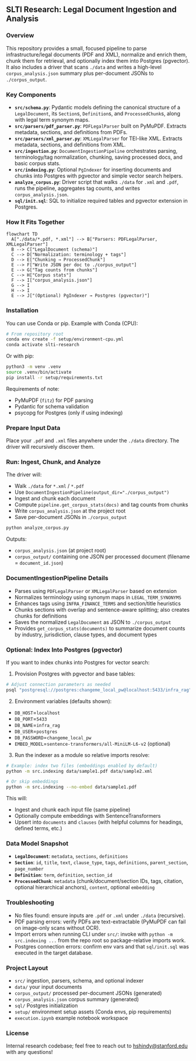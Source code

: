 ## SLTI Research: Legal Document Ingestion and Analysis

### Overview
This repository provides a small, focused pipeline to parse infrastructure/legal documents (PDF and XML), normalize and enrich them, chunk them for retrieval, and optionally index them into Postgres (pgvector). It also includes a driver that scans `./data` and writes a high-level `corpus_analysis.json` summary plus per-document JSONs to `./corpus_output`.

### Key Components
- **`src/schema.py`**: Pydantic models defining the canonical structure of a `LegalDocument`, its `Section`s, `Definition`s, and `ProcessedChunk`s, along with legal term synonym maps.
- **`src/parsers/pdf_parser.py`**: `PDFLegalParser` built on PyMuPDF. Extracts metadata, sections, and definitions from PDFs.
- **`src/parsers/xml_parser.py`**: `XMLLegalParser` for TEI-like XML. Extracts metadata, sections, and definitions from XML.
- **`src/ingestion.py`**: `DocumentIngestionPipeline` orchestrates parsing, terminology/tag normalization, chunking, saving processed docs, and basic corpus stats.
- **`src/indexing.py`**: Optional `PgIndexer` for inserting documents and chunks into Postgres with pgvector and simple vector search helpers.
- **`analyze_corpus.py`**: Driver script that walks `./data` for `.xml` and `.pdf`, runs the pipeline, aggregates tag counts, and writes `corpus_analysis.json`.
- **`sql/init.sql`**: SQL to initialize required tables and pgvector extension in Postgres.

### How It Fits Together
```mermaid
flowchart TD
  A["./data/*.pdf, *.xml"] --> B["Parsers: PDFLegalParser, XMLLegalParser"]
  B --> C["LegalDocument (schema)"]
  C --> D["Normalization: terminology + tags"]
  D --> E["Chunking → ProcessedChunk"]
  E --> F["Write JSON per doc to ./corpus_output"]
  E --> G["Tag counts from chunks"]
  C --> H["Corpus stats"]
  F --> I["corpus_analysis.json"]
  G --> I
  H --> I
  E --> J["(Optional) PgIndexer → Postgres (pgvector)"]
```

### Installation
You can use Conda or pip. Example with Conda (CPU):

```bash
# From repository root
conda env create -f setup/environment-cpu.yml
conda activate slti-research
```

Or with pip:

```bash
python3 -m venv .venv
source .venv/bin/activate
pip install -r setup/requirements.txt
```

Requirements of note:
- PyMuPDF (`fitz`) for PDF parsing
- Pydantic for schema validation
- psycopg for Postgres (only if using indexing)

### Prepare Input Data
Place your `.pdf` and `.xml` files anywhere under the `./data` directory. The driver will recursively discover them.

### Run: Ingest, Chunk, and Analyze
The driver will:
- Walk `./data` for `*.xml` / `*.pdf`
- Use `DocumentIngestionPipeline(output_dir="./corpus_output")`
- Ingest and chunk each document
- Compute `pipeline.get_corpus_stats(docs)` and tag counts from chunks
- Write `corpus_analysis.json` at the project root
- Save per-document JSONs in `./corpus_output`

```bash
python analyze_corpus.py
```

Outputs:
- `corpus_analysis.json` (at project root)
- `corpus_output/` containing one JSON per processed document (filename = `document_id.json`)

### DocumentIngestionPipeline Details
- Parses using `PDFLegalParser` or `XMLLegalParser` based on extension
- Normalizes terminology using synonym maps in `LEGAL_TERM_SYNONYMS`
- Enhances tags using `INFRA_FINANCE_TERMS` and section/title heuristics
- Chunks sections with overlap and sentence-aware splitting; also creates chunks for definitions
- Saves the normalized `LegalDocument` as JSON to `./corpus_output`
- Provides `get_corpus_stats(documents)` to summarize document counts by industry, jurisdiction, clause types, and document types

### Optional: Index Into Postgres (pgvector)
If you want to index chunks into Postgres for vector search:

1) Provision Postgres with pgvector and base tables:
```bash
# Adjust connection parameters as needed
psql "postgresql://postgres:changeme_local_pw@localhost:5433/infra_rag" -f sql/init.sql
```

2) Environment variables (defaults shown):
- `DB_HOST`=`localhost`
- `DB_PORT`=`5433`
- `DB_NAME`=`infra_rag`
- `DB_USER`=`postgres`
- `DB_PASSWORD`=`changeme_local_pw`
- `EMBED_MODEL`=`sentence-transformers/all-MiniLM-L6-v2` (optional)

3) Run the indexer as a module so relative imports resolve:
```bash
# Example: index two files (embeddings enabled by default)
python -m src.indexing data/sample1.pdf data/sample2.xml

# Or skip embeddings
python -m src.indexing --no-embed data/sample1.pdf
```
This will:
- Ingest and chunk each input file (same pipeline)
- Optionally compute embeddings with SentenceTransformers
- Upsert into `documents` and `clauses` (with helpful columns for headings, defined terms, etc.)

### Data Model Snapshot
- **`LegalDocument`**: `metadata`, `sections`, `definitions`
- **`Section`**: `id`, `title`, `text`, `clause_type`, `tags`, `definitions`, `parent_section`, `page_number`
- **`Definition`**: `term`, `definition`, `section_id`
- **`ProcessedChunk`**: `metadata` (chunk/document/section IDs, tags, citation, optional hierarchical anchors), `content`, optional `embedding`

### Troubleshooting
- No files found: ensure inputs are `.pdf` or `.xml` under `./data` (recursive).
- PDF parsing errors: verify PDFs are text-extractable (PyMuPDF can fail on image-only scans without OCR).
- Import errors when running CLI under `src/`: invoke with `python -m src.indexing ...` from the repo root so package-relative imports work.
- Postgres connection errors: confirm env vars and that `sql/init.sql` was executed in the target database.

### Project Layout
- `src/` ingestion, parsers, schema, and optional indexer
- `data/` your input documents
- `corpus_output/` processed per-document JSONs (generated)
- `corpus_analysis.json` corpus summary (generated)
- `sql/` Postgres initialization
- `setup/` environment setup assets (Conda envs, pip requirements)
- `execution.ipynb` example notebook workspace

### License
Internal research codebase; feel free to reach out to hshindy@stanford.edu with any questions!
